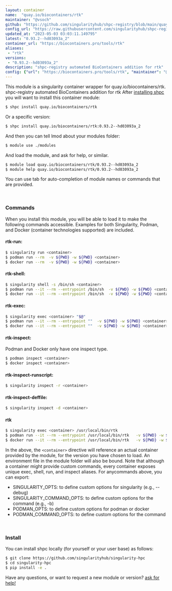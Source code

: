 ```yaml
---
layout: container
name:  "quay.io/biocontainers/rtk"
maintainer: "@vsoch"
github: "https://github.com/singularityhub/shpc-registry/blob/main/quay.io/biocontainers/rtk/container.yaml"
config_url: "https://raw.githubusercontent.com/singularityhub/shpc-registry/main/quay.io/biocontainers/rtk/container.yaml"
updated_at: "2023-05-03 03:03:11.149795"
latest: "0.93.2--hd03093a_2"
container_url: "https://biocontainers.pro/tools/rtk"
aliases:
 - "rtk"
versions:
 - "0.93.2--hd03093a_2"
description: "shpc-registry automated BioContainers addition for rtk"
config: {"url": "https://biocontainers.pro/tools/rtk", "maintainer": "@vsoch", "description": "shpc-registry automated BioContainers addition for rtk", "latest": {"0.93.2--hd03093a_2": "sha256:d597102d8d468ab21ec4c46b8bc40b5d4fbaa9c1ecf3f390989da60214515b0b"}, "tags": {"0.93.2--hd03093a_2": "sha256:d597102d8d468ab21ec4c46b8bc40b5d4fbaa9c1ecf3f390989da60214515b0b"}, "docker": "quay.io/biocontainers/rtk", "aliases": {"rtk": "/usr/local/bin/rtk"}}
---
```


This module is a singularity container wrapper for quay.io/biocontainers/rtk.
shpc-registry automated BioContainers addition for rtk
After [installing shpc](#install) you will want to install this container module:


```bash
$ shpc install quay.io/biocontainers/rtk
```

Or a specific version:

```bash
$ shpc install quay.io/biocontainers/rtk:0.93.2--hd03093a_2
```

And then you can tell lmod about your modules folder:

```bash
$ module use ./modules
```

And load the module, and ask for help, or similar.

```bash
$ module load quay.io/biocontainers/rtk/0.93.2--hd03093a_2
$ module help quay.io/biocontainers/rtk/0.93.2--hd03093a_2
```

You can use tab for auto-completion of module names or commands that are provided.

<br>

### Commands

When you install this module, you will be able to load it to make the following commands accessible.
Examples for both Singularity, Podman, and Docker (container technologies supported) are included.

#### rtk-run:

```bash
$ singularity run <container>
$ podman run --rm  -v ${PWD} -w ${PWD} <container>
$ docker run --rm  -v ${PWD} -w ${PWD} <container>
```

#### rtk-shell:

```bash
$ singularity shell -s /bin/sh <container>
$ podman run --it --rm --entrypoint /bin/sh  -v ${PWD} -w ${PWD} <container>
$ docker run --it --rm --entrypoint /bin/sh  -v ${PWD} -w ${PWD} <container>
```

#### rtk-exec:

```bash
$ singularity exec <container> "$@"
$ podman run --it --rm --entrypoint ""  -v ${PWD} -w ${PWD} <container> "$@"
$ docker run --it --rm --entrypoint ""  -v ${PWD} -w ${PWD} <container> "$@"
```

#### rtk-inspect:

Podman and Docker only have one inspect type.

```bash
$ podman inspect <container>
$ docker inspect <container>
```

#### rtk-inspect-runscript:

```bash
$ singularity inspect -r <container>
```

#### rtk-inspect-deffile:

```bash
$ singularity inspect -d <container>
```


#### rtk

```bash
$ singularity exec <container> /usr/local/bin/rtk
$ podman run --it --rm --entrypoint /usr/local/bin/rtk   -v ${PWD} -w ${PWD} <container> -c " $@"
$ docker run --it --rm --entrypoint /usr/local/bin/rtk   -v ${PWD} -w ${PWD} <container> -c " $@"
```



In the above, the `<container>` directive will reference an actual container provided
by the module, for the version you have chosen to load. An environment file in the
module folder will also be bound. Note that although a container
might provide custom commands, every container exposes unique exec, shell, run, and
inspect aliases. For anycommands above, you can export:

 - SINGULARITY_OPTS: to define custom options for singularity (e.g., --debug)
 - SINGULARITY_COMMAND_OPTS: to define custom options for the command (e.g., -b)
 - PODMAN_OPTS: to define custom options for podman or docker
 - PODMAN_COMMAND_OPTS: to define custom options for the command

<br>

### Install

You can install shpc locally (for yourself or your user base) as follows:

```bash
$ git clone https://github.com/singularityhub/singularity-hpc
$ cd singularity-hpc
$ pip install -e .
```

Have any questions, or want to request a new module or version? [ask for help!](https://github.com/singularityhub/singularity-hpc/issues)